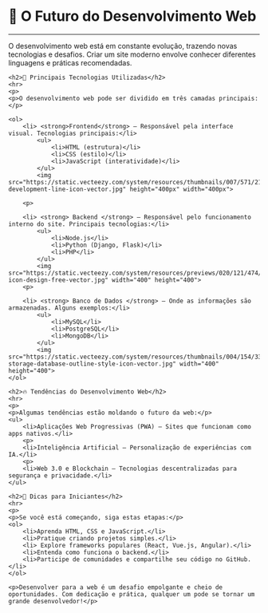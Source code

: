 <!DOCTYPE html>
<html lang="pt-BR">
<head>
    <meta charset="UTF-8">
    <meta name="viewport" content="width=device-width, initial-scale=1.0">
    <link rel="stylesheet" href="Untitled-1.css">
    <title>Atividade 01 - Programação Web</title>
</head>
<body>
    <h1>🚀 O Futuro do Desenvolvimento Web</h1>
    <hr>
    <p>O desenvolvimento web está em constante evolução, trazendo novas tecnologias e desafios. Criar um site moderno envolve conhecer diferentes linguagens e práticas recomendadas.</p>

    <h2>📌 Principais Tecnologias Utilizadas</h2>
    <hr>
    <p>
    <p>O desenvolvimento web pode ser dividido em três camadas principais:</p>

    <ol>
        <li> <strong>Frontend</strong> – Responsável pela interface visual. Tecnologias principais:</li>
            <ul>
                <li>HTML (estrutura)</li>
                <li>CSS (estilo)</li>
                <li>JavaScript (interatividade)</li>
            </ul>
            <img src="https://static.vecteezy.com/system/resources/thumbnails/007/571/212/small_2x/frontend-development-line-icon-vector.jpg" height="400px" width="400px">

        <p>

        <li> <strong> Backend </strong> – Responsável pelo funcionamento interno do site. Principais tecnologias:</li>
            <ul>
                <li>Node.js</li>
                <li>Python (Django, Flask)</li>
                <li>PHP</li>
            </ul>
            <img src="https://static.vecteezy.com/system/resources/previews/020/121/474/non_2x/backend-icon-design-free-vector.jpg" width="400" height="400">
        <p>

        <li> <strong> Banco de Dados </strong> – Onde as informações são armazenadas. Alguns exemplos:</li>
            <ul>
                <li>MySQL</li>
                <li>PostgreSQL</li>
                <li>MongoDB</li>
            </ul>
            <img src="https://static.vecteezy.com/system/resources/thumbnails/004/154/332/small/data-storage-database-outline-style-icon-vector.jpg" width="400" height="400">
    </ol>

    <h2>🔥 Tendências do Desenvolvimento Web</h2>
    <hr>
    <p>
    <p>Algumas tendências estão moldando o futuro da web:</p>
    <ul>
        <li>Aplicações Web Progressivas (PWA) – Sites que funcionam como apps nativos.</li>
        <p>
        <li>Inteligência Artificial – Personalização de experiências com IA.</li>
        <p>
        <li>Web 3.0 e Blockchain – Tecnologias descentralizadas para segurança e privacidade.</li>
    </ul>

    <h2>🎯 Dicas para Iniciantes</h2>
    <hr>
    <p>
    <p>Se você está começando, siga estas etapas:</p>
    <ol>
        <li>Aprenda HTML, CSS e JavaScript.</li>
        <li>Pratique criando projetos simples.</li>
        <li> Explore frameworks populares (React, Vue.js, Angular).</li>
        <li>Entenda como funciona o backend.</li>
        <li>Participe de comunidades e compartilhe seu código no GitHub.</li>
    </ol>

    <p>Desenvolver para a web é um desafio empolgante e cheio de oportunidades. Com dedicação e prática, qualquer um pode se tornar um grande desenvolvedor!</p>
</body>
</html>